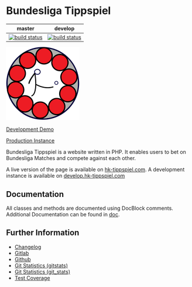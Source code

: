 # Bundesliga Tippspiel

|master|develop|
|:----:|:-----:|
|[![build status](https://gitlab.namibsun.net/namboy94/bundesliga-tippspiel/badges/master/build.svg)](https://gitlab.namibsun.net/namboy94/bundesliga-tippspiel/commits/master)|[![build status](https://gitlab.namibsun.net/namboy94/bundesliga-tippspiel/badges/develop/build.svg)](https://gitlab.namibsun.net/namboy94/bundesliga-tippspiel/commits/develop)|

![Logo](web/resources/logo/logo-readme.png)

[Development Demo](https://demo.tippspiel.krumreyh.com)

[Production Instance](https://tippspiel.krumreyh.com)

Bundesliga Tippspiel is a website written in PHP. It enables users to bet on
Bundesliga Matches and compete against each other.

A live version of the page is available on
[hk-tippspiel.com](https://hk-tippspiel.com). A development instance is available
on [develop.hk-tippspiel.com](https://develop.hk-tippspiel.com)

## Documentation

All classes and methods are documented using DocBlock comments. Additional
Documentation can be found in [doc](doc/).

## Further Information

* [Changelog](https://gitlab.namibsun.net/namboy94/bundesliga-tippspiel/raw/master/CHANGELOG)
* [Gitlab](https://gitlab.namibsun.net/namboy94/bundesliga-tippspiel)
* [Github](https://github.com/namboy94/bundesliga-tippspiel)
* [Git Statistics (gitstats)](https://gitstats.namibsun.net/gitstats/bundesliga-tippspiel/index.html)
* [Git Statistics (git_stats)](https://gitstats.namibsun.net/git_stats/bundesliga-tippspiel/index.html)
* [Test Coverage](https://coverage.namibsun.net/bundesliga-tippspiel/index.html)
